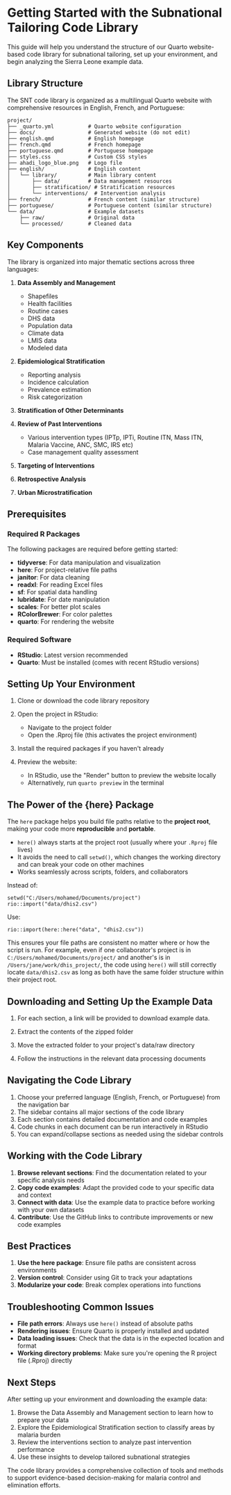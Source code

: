 # Getting Started with the Subnational Tailoring Code Library

This guide will help you understand the structure of our Quarto website-based code library for subnational tailoring, set up your environment, and begin analyzing the Sierra Leone example data.

## Library Structure

The SNT code library is organized as a multilingual Quarto website with comprehensive resources in English, French, and Portuguese:

```
project/
├── _quarto.yml           # Quarto website configuration
├── docs/                 # Generated website (do not edit)
├── english.qmd           # English homepage
├── french.qmd            # French homepage
├── portuguese.qmd        # Portuguese homepage
├── styles.css            # Custom CSS styles
├── ahadi_logo_blue.png   # Logo file
├── english/              # English content
│   └── library/          # Main library content
│       ├── data/         # Data management resources
│       ├── stratification/ # Stratification resources
│       └── interventions/  # Intervention analysis
├── french/               # French content (similar structure)
├── portuguese/           # Portuguese content (similar structure)
└── data/                 # Example datasets
    ├── raw/              # Original data
    └── processed/        # Cleaned data
```

## Key Components

The library is organized into major thematic sections across three languages:

1. **Data Assembly and Management**
   - Shapefiles
   - Health facilities
   - Routine cases
   - DHS data
   - Population data
   - Climate data
   - LMIS data
   - Modeled data

2. **Epidemiological Stratification**
   - Reporting analysis
   - Incidence calculation
   - Prevalence estimation
   - Risk categorization

3. **Stratification of Other Determinants**

4. **Review of Past Interventions**
   - Various intervention types (IPTp, IPTi, Routine ITN, Mass ITN, Malaria Vaccine, ANC, SMC, IRS etc)
   - Case management quality assessment

5. **Targeting of Interventions**

6. **Retrospective Analysis**

7. **Urban Microstratification**

## Prerequisites

### Required R Packages

The following packages are required before getting started:

- **tidyverse**: For data manipulation and visualization
- **here**: For project-relative file paths
- **janitor**: For data cleaning
- **readxl**: For reading Excel files
- **sf**: For spatial data handling
- **lubridate**: For date manipulation
- **scales**: For better plot scales
- **RColorBrewer**: For color palettes
- **quarto**: For rendering the website

### Required Software

- **RStudio**: Latest version recommended
- **Quarto**: Must be installed (comes with recent RStudio versions)

## Setting Up Your Environment

1. Clone or download the code library repository

2. Open the project in RStudio:
   - Navigate to the project folder
   - Open the .Rproj file (this activates the project environment)

3. Install the required packages if you haven't already

4. Preview the website:
   - In RStudio, use the "Render" button to preview the website locally
   - Alternatively, run `quarto preview` in the terminal

## The Power of the {here} Package

The `here` package helps you build file paths relative to the **project root**, making your code more **reproducible** and **portable**.

* `here()` always starts at the project root (usually where your `.Rproj` file lives)
* It avoids the need to call `setwd()`, which changes the working directory and can break your code on other machines
* Works seamlessly across scripts, folders, and collaborators

Instead of:

```
setwd("C:/Users/mohamed/Documents/project")
rio::import("data/dhis2.csv")
```

Use:

```
rio::import(here::here("data", "dhis2.csv"))
```

This ensures your file paths are consistent no matter where or how the script is run. For example, even if one collaborator's project is in `C:/Users/mohamed/Documents/project/` and another's is in `/Users/jane/work/dhis_project/`, the code using `here()` will still correctly locate `data/dhis2.csv` as long as both have the same folder structure within their project root.

## Downloading and Setting Up the Example Data

1. For each section, a link will be provided to download example data.

2. Extract the contents of the zipped folder

3. Move the extracted folder to your project's data/raw directory

4. Follow the instructions in the relevant data processing documents

## Navigating the Code Library

1. Choose your preferred language (English, French, or Portuguese) from the navigation bar
2. The sidebar contains all major sections of the code library
3. Each section contains detailed documentation and code examples
4. Code chunks in each document can be run interactively in RStudio
5. You can expand/collapse sections as needed using the sidebar controls

## Working with the Code Library

1. **Browse relevant sections**: Find the documentation related to your specific analysis needs
2. **Copy code examples**: Adapt the provided code to your specific data and context
3. **Connect with data**: Use the example data to practice before working with your own datasets
4. **Contribute**: Use the GitHub links to contribute improvements or new code examples

## Best Practices

1. **Use the here package**: Ensure file paths are consistent across environments
2. **Version control**: Consider using Git to track your adaptations
3. **Modularize your code**: Break complex operations into functions

## Troubleshooting Common Issues

- **File path errors**: Always use `here()` instead of absolute paths
- **Rendering issues**: Ensure Quarto is properly installed and updated
- **Data loading issues**: Check that the data is in the expected location and format
- **Working directory problems**: Make sure you're opening the R project file (.Rproj) directly

## Next Steps

After setting up your environment and downloading the example data:

1. Browse the Data Assembly and Management section to learn how to prepare your data
2. Explore the Epidemiological Stratification section to classify areas by malaria burden
3. Review the interventions section to analyze past intervention performance
4. Use these insights to develop tailored subnational strategies

The code library provides a comprehensive collection of tools and methods to support evidence-based decision-making for malaria control and elimination efforts.
